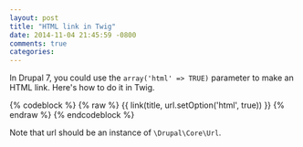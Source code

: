 ```yaml
---
layout: post
title: "HTML link in Twig"
date: 2014-11-04 21:45:59 -0800
comments: true
categories: 
---
```


In Drupal 7, you could use the `array('html' => TRUE)` parameter to make an HTML link. Here's how to do it in Twig.

{% codeblock %}
{% raw %}
{{ link(title, url.setOption('html', true)) }}
{% endraw %}
{% endcodeblock %}

Note that url should be an instance of `\Drupal\Core\Url`.
